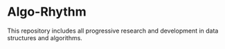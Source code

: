 # Algo-Rhythm

This repository includes all progressive research and development in data structures and algorithms.
